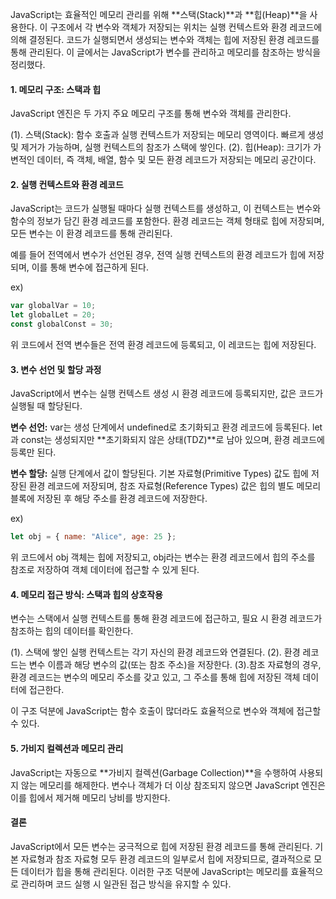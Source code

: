 JavaScript는 효율적인 메모리 관리를 위해 **스택(Stack)**과 **힙(Heap)**을 사용한다. 이 구조에서 각 변수와 객체가 저장되는 위치는 실행 컨텍스트와 환경 레코드에 의해 결정된다. 코드가 실행되면서 생성되는 변수와 객체는 힙에 저장된 환경 레코드를 통해 관리된다. 이 글에서는 JavaScript가 변수를 관리하고 메모리를 참조하는 방식을 정리했다.

#### 1. 메모리 구조: 스택과 힙
JavaScript 엔진은 두 가지 주요 메모리 구조를 통해 변수와 객체를 관리한다.

(1). 스택(Stack): 함수 호출과 실행 컨텍스트가 저장되는 메모리 영역이다. 빠르게 생성 및 제거가 가능하며, 실행 컨텍스트의 참조가 스택에 쌓인다.
(2). 힙(Heap): 크기가 가변적인 데이터, 즉 객체, 배열, 함수 및 모든 환경 레코드가 저장되는 메모리 공간이다.


#### 2. 실행 컨텍스트와 환경 레코드
JavaScript는 코드가 실행될 때마다 실행 컨텍스트를 생성하고, 이 컨텍스트는 변수와 함수의 정보가 담긴 환경 레코드를 포함한다. 환경 레코드는 객체 형태로 힙에 저장되며, 모든 변수는 이 환경 레코드를 통해 관리된다.

예를 들어 전역에서 변수가 선언된 경우, 전역 실행 컨텍스트의 환경 레코드가 힙에 저장되며, 이를 통해 변수에 접근하게 된다.

ex)
```js
var globalVar = 10;
let globalLet = 20;
const globalConst = 30;
```
위 코드에서 전역 변수들은 전역 환경 레코드에 등록되고, 이 레코드는 힙에 저장된다.

#### 3. 변수 선언 및 할당 과정
JavaScript에서 변수는 실행 컨텍스트 생성 시 환경 레코드에 등록되지만, 값은 코드가 실행될 때 할당된다.

**변수 선언:**
var는 생성 단계에서 undefined로 초기화되고 환경 레코드에 등록된다.
let과 const는 생성되지만 **초기화되지 않은 상태(TDZ)**로 남아 있으며, 환경 레코드에 등록만 된다.

**변수 할당:**
실행 단계에서 값이 할당된다. 기본 자료형(Primitive Types) 값도 힙에 저장된 환경 레코드에 저장되며, 참조 자료형(Reference Types) 값은 힙의 별도 메모리 블록에 저장된 후 해당 주소를 환경 레코드에 저장한다.

ex)
```js
let obj = { name: "Alice", age: 25 };
```
위 코드에서 obj 객체는 힙에 저장되고, obj라는 변수는 환경 레코드에서 힙의 주소를 참조로 저장하여 객체 데이터에 접근할 수 있게 된다.

#### 4. 메모리 접근 방식: 스택과 힙의 상호작용
변수는 스택에서 실행 컨텍스트를 통해 환경 레코드에 접근하고, 필요 시 환경 레코드가 참조하는 힙의 데이터를 확인한다.

(1). 스택에 쌓인 실행 컨텍스트는 각기 자신의 환경 레코드와 연결된다.
(2). 환경 레코드는 변수 이름과 해당 변수의 값(또는 참조 주소)을 저장한다.
(3).참조 자료형의 경우, 환경 레코드는 변수의 메모리 주소를 갖고 있고, 그 주소를 통해 힙에 저장된 객체 데이터에 접근한다.

이 구조 덕분에 JavaScript는 함수 호출이 많더라도 효율적으로 변수와 객체에 접근할 수 있다.


#### 5. 가비지 컬렉션과 메모리 관리
JavaScript는 자동으로 **가비지 컬렉션(Garbage Collection)**을 수행하여 사용되지 않는 메모리를 해제한다. 변수나 객체가 더 이상 참조되지 않으면 JavaScript 엔진은 이를 힙에서 제거해 메모리 낭비를 방지한다.


#### 결론
JavaScript에서 모든 변수는 궁극적으로 힙에 저장된 환경 레코드를 통해 관리된다. 기본 자료형과 참조 자료형 모두 환경 레코드의 일부로서 힙에 저장되므로, 결과적으로 모든 데이터가 힙을 통해 관리된다. 이러한 구조 덕분에 JavaScript는 메모리를 효율적으로 관리하며 코드 실행 시 일관된 접근 방식을 유지할 수 있다.



